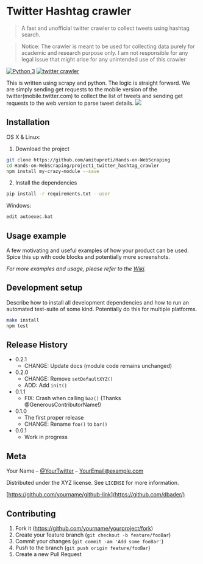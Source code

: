 
# Twitter Hashtag crawler
> A fast and unofficial twitter crawler to collect tweets using hashtag search.

> Notice: The crawler is meant to be used for collecting data purely for academic and research purpose only. I am not responsible for any legal issue that might arise for any unintended use of this crawler

[![Python 3](https://img.shields.io/badge/python-3.6-blue.svg)](https://www.python.org/downloads/release/python-360/)
[![twitter crawler](https://img.shields.io/badge/twittercrawler-1.0-green)](https://github.com/amitupreti/Hands-on-WebScraping/tree/master/project1_twitter_hashtag_crawler)

This is written using scrapy and python. The logic is straight forward. We are simply sending get requests to the mobile version of the twitter(mobile.twitter.com) to collect the list of tweets and sending get requests to the web version to parse tweet details.
![](header.png)

## Installation

OS X & Linux:

1. Download the project
```sh
git clone https://github.com/amitupreti/Hands-on-WebScraping
cd Hands-on-WebScraping/project1_twitter_hashtag_crawler
npm install my-crazy-module --save
```
2. Install the dependencies

```sh
pip install -r requirements.txt --user
```

Windows:

```sh
edit autoexec.bat
```

## Usage example

A few motivating and useful examples of how your product can be used. Spice this up with code blocks and potentially more screenshots.

_For more examples and usage, please refer to the [Wiki][wiki]._

## Development setup

Describe how to install all development dependencies and how to run an automated test-suite of some kind. Potentially do this for multiple platforms.

```sh
make install
npm test
```

## Release History

* 0.2.1
    * CHANGE: Update docs (module code remains unchanged)
* 0.2.0
    * CHANGE: Remove `setDefaultXYZ()`
    * ADD: Add `init()`
* 0.1.1
    * FIX: Crash when calling `baz()` (Thanks @GenerousContributorName!)
* 0.1.0
    * The first proper release
    * CHANGE: Rename `foo()` to `bar()`
* 0.0.1
    * Work in progress

## Meta

Your Name – [@YourTwitter](https://twitter.com/dbader_org) – YourEmail@example.com

Distributed under the XYZ license. See ``LICENSE`` for more information.

[https://github.com/yourname/github-link](https://github.com/dbader/)

## Contributing

1. Fork it (<https://github.com/yourname/yourproject/fork>)
2. Create your feature branch (`git checkout -b feature/fooBar`)
3. Commit your changes (`git commit -am 'Add some fooBar'`)
4. Push to the branch (`git push origin feature/fooBar`)
5. Create a new Pull Request

<!-- Markdown link & img dfn's -->
[npm-image]: https://img.shields.io/npm/v/datadog-metrics.svg?style=flat-square
[npm-url]: https://npmjs.org/package/datadog-metrics
[npm-downloads]: https://img.shields.io/npm/dm/datadog-metrics.svg?style=flat-square
[travis-image]: https://img.shields.io/travis/dbader/node-datadog-metrics/master.svg?style=flat-square
[travis-url]: https://travis-ci.org/dbader/node-datadog-metrics
[wiki]: https://github.com/yourname/yourproject/wiki
